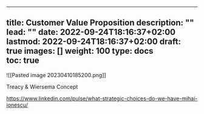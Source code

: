 
---
title: Customer Value Proposition
description: ""
lead: ""
date: 2022-09-24T18:16:37+02:00
lastmod: 2022-09-24T18:16:37+02:00
draft: true
images: []
weight: 100
type: docs  
toc: true
---

![[Pasted image 20230410185200.png]]


Treacy & Wiersema Concept


https://www.linkedin.com/pulse/what-strategic-choices-do-we-have-mihai-ionescu/